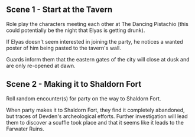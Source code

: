 ## Scene 1 - Start at the Tavern

Role play the characters meeting each other at The Dancing Pistachio (this could potentially be the night that Elyas is getting drunk).

If Elyas doesn't seem interested in joining the party, he notices a wanted poster of him being pasted to the tavern's wall.

Guards inform them that the eastern gates of the city will close at dusk and are only re-opened at dawn.

## Scene 2 - Making it to Shaldorn Fort

Roll random encounter(s) for party on the way to Shaldorn Fort.

When party makes it to Shaldorn Fort, they find it completely abandoned, but traces of Devden's archeological efforts.
Further investigation will lead them to discover a scuffle took place and that it seems like it leads to the Farwater Ruins.
